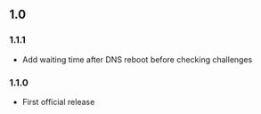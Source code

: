 
## 1.0

### 1.1.1

- Add waiting time after DNS reboot before checking challenges

### 1.1.0

- First official release